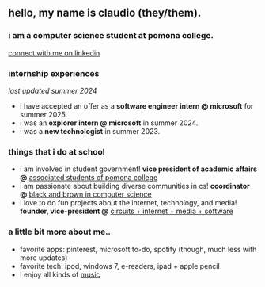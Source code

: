 ## hello, my name is claudio (they/them).
### i am a computer science student at pomona college.

[connect with me on linkedin](https://www.linkedin.com/in/claudio-r-castillo/)

### internship experiences
_last updated summer 2024_
* i have accepted an offer as a **software engineer intern @ microsoft** for summer 2025.
* i was an **explorer intern @ microsoft** in summer 2024.
* i was a **new technologist** in summer 2023.

### things that i do at school
* i am involved in student government! **vice president of academic affairs @** [associated students of pomona college](https://pomonastudents.org/senators)
* i am passionate about building diverse communities in cs! **coordinator @** [black and brown in computer science](https://www.instagram.com/bbicspomona/)
* i love to do fun projects about the internet, technology, and media! **founder, vice-president @** [circuits + internet + media + software](https://www.instagram.com/5circuitsmedia/)

### a little bit more about me..
* favorite apps: pinterest, microsoft to-do, spotify (though, much less with more updates)
* favorite tech: ipod, windows 7, e-readers, ipad + apple pencil
* i enjoy all kinds of [music](https://open.spotify.com/playlist/37i9dQZF1FoGmN8C5NBaYG?si=3c90e86a5c5b443d)
